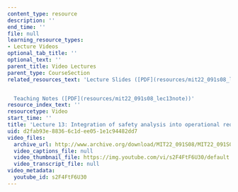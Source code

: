 ```yaml
---
content_type: resource
description: ''
end_time: ''
file: null
learning_resource_types:
- Lecture Videos
optional_tab_title: ''
optional_text: ''
parent_title: Video Lectures
parent_type: CourseSection
related_resources_text: 'Lecture Slides ([PDF](resources/mit22_091s08_lec13))


  Teaching Notes ([PDF](resources/mit22_091s08_lec13note))'
resource_index_text: ''
resourcetype: Video
start_time: ''
title: 'Lecture 13: Integration of safety analysis into operational requirements'
uid: d2fab93e-8836-6c1d-ee05-1e1c94482dd7
video_files:
  archive_url: http://www.archive.org/download/MIT22_091S08/MIT22_091S08lec13_300k.mp4
  video_captions_file: null
  video_thumbnail_file: https://img.youtube.com/vi/s2F4FtF6U30/default.jpg
  video_transcript_file: null
video_metadata:
  youtube_id: s2F4FtF6U30
---
```

